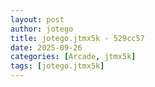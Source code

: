 ```yaml
---
layout: post
author: jotego
title: jotego.jtmx5k - 529cc57
date: 2025-09-26
categories: [Arcade, jtmx5k]
tags: [jotego.jtmx5k]
---
```


